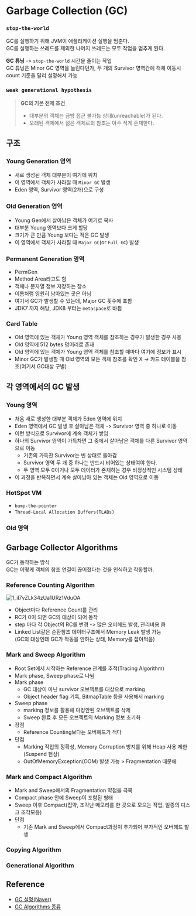 # Garbage Collection (GC)

### `stop-the-world`

GC를 실행하기 위해 JVM이 애플리케이션 실행을 멈춘다.  
GC를 실행하는 쓰레드를 제외한 나머지 쓰레드는 모두 작업을 멈추게 된다.

**GC 튜닝** -> `stop-the-world` 시간을 줄이는 작업  
GC 튜닝은 Minor GC 영역을 늘린다던가, 두 개의 Survivor 영역간에 객체 이동시 count 기준을 달리 설정해서 가능

### `weak generational hypothesis`

>**GC의 기본 전제 조건**
>- 대부분의 객체는 금방 접근 불가능 상태(unreachable)가 된다.
>- 오래된 객체에서 젊은 객체로의 참조는 아주 적게 존재한다.


## 구조

### Young Generation 영역
- 새로 생성된 객체 대부분이 여기에 위치
- 이 영역에서 객체가 사라질 때 `Minor GC` 발생
- Eden 영역, Survivor 영역(2개)으로 구성

### Old Generation 영역
- Young Gen에서 살아남은 객체가 여기로 복사
- 대부분 Young 영역보다 크게 할당
- 크기가 큰 만큼 Young 보다는 적은 GC 발생
- 이 영역에서 객체가 사라질 때 `Major GC`(or `Full GC`) 발생

### Permanent Generation 영역
- PermGen
- Method Area라고도 함
- 객체나 문자열 정보 저장하는 장소
- 이름처럼 영원히 남아있는 곳은 아님
- 여기서 GC가 발생할 수 있는데, Major GC 횟수에 포함
- JDK7 까지 해당, JDK8 부터는 `metaspace`로 바뀜

### Card Table
- Old 영역에 있는 객체가 Young 영역 객체를 참조하는 경우가 발생한 경우 사용
- Old 영역에 512 bytes 덩어리로 존재
- Old 영역에 있는 객체가 Young 영역 객체를 참조할 때마다 여기에 정보가 표시
- Minor GC가 발생할 때 Old 영역의 모든 객체 참조를 확인 X -> 카드 테이블을 참조(여기서 GC대상 구별)


## 각 영역에서의 GC 발생

### Young 영역

- 처음 새로 생성한 대부분 객체가 Eden 영역에 위치
- Eden 영역에서 GC 발생 후 살아남은 객체 -> Survivor 영역 중 하나로 이동
- 이런 방식으로 Survivor에 계속 객체가 쌓임
- 하나의 Survivor 영역이 가득차면 그 중에서 살아남은 객체를 다른 Survivor 영역으로 이동  
  - 기존의 가득찬 Survivor는 빈 상태로 돌아감  
  - Survivor 영역 두 개 중 하나는 반드시 비어있는 상태여야 한다.  
  - 두 영역 모두 0이거나 모두 데이터가 존재하는 경우 비정상적인 시스템 상태
- 이 과정을 반복하면서 계속 살아남아 있는 객체는 Old 영역으로 이동

### HotSpot VM

- `bump-the-pointer`
- `Thread-Local Allocation Buffers(TLABs)`

### Old 영역


## Garbage Collector Algorithms
GC가 동작하는 방식  
GC는 어떻게 객체의 참조 연결이 끊어졌다는 것을 인식하고 작동할까.

### Reference Counting Algorithm

![1_il7vZLk34zUa1URz1VduOA](https://user-images.githubusercontent.com/41675375/121056136-ddaf4480-c7f8-11eb-9ef4-fa9b56bf4d2e.jpg)

- Object마다 Reference Count를 관리
- RC가 0이 되면 GC의 대상이 되어 동작
- step 마다 각 Object의 RC를 변경 -> 많은 오버헤드 발생, 관리비용 큼
- Linked List같은 순환참조 데이터구조에서 Memory Leak 발생 가능  
  (GC의 대상인데 GC가 작동을 안하는 상태, Memory를 잡아먹음)

### Mark and Sweep Algorithm

- Root Set에서 시작하는 Reference 관계를 추적(Tracing Algorithm)
- Mark phase, Sweep phase로 나뉨
- Mark phase
  - GC 대상이 아닌 survivor 오브젝트를 대상으로 marking
  - Object header flag 기록, BitmapTable 등을 사용해서 marking
- Sweep phase
  - marking 정보를 활용해 마킹안된 오브젝트를 삭제
  - Sweep 완료 후 모든 오브젝트의 Marking 정보 초기화
- 장점
  - Reference Counting보다는 오버헤드가 적다
- 단점
  - Marking 작업의 정확성, Memory Corruption 방지를 위해 Heap 사용 제한(Suspend 현상)
  - OutOfMemoryException(OOM) 발생 가능 > Fragmentation 때문에

### Mark and Compact Algorithm
- Mark and Sweep에서의 Fragmentation 약점을 극복
- Compact phase 안에 Sweep이 포함된 형태
- Sweep 이후 Compact(집약, 조각난 메모리를 한 곳으로 모으는 작업, 일종의 디스크 조각모음)
- 단점
  - 기존 Mark and Sweep에서 Compact과정이 추가되어 부가적인 오버헤드 발생

### Copying Algorithm

### Generational Algorithm

## Reference
- [GC 설명(Naver)](https://d2.naver.com/helloworld/1329)
- [GC Algorithms 종류](https://medium.com/@joongwon/jvm-garbage-collection-algorithms-3869b7b0aa6f)
